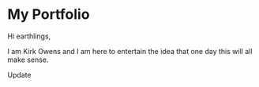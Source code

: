 # My Portfolio
Hi earthlings,

I am Kirk Owens and I am here to entertain the idea that one day this will all make sense.

Update
